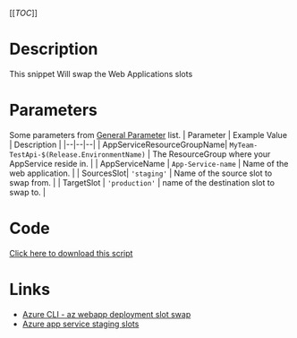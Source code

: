 [[_TOC_]]

# Description

This snippet Will swap the Web Applications slots

# Parameters

Some parameters from [General Parameter](/Azure/Azure-CLI-Snippets) list.
| Parameter | Example Value | Description |
|--|--|--|
| AppServiceResourceGroupName| `MyTeam-TestApi-$(Release.EnvironmentName)` | The ResourceGroup where your AppService reside in. |
| AppServiceName | `App-Service-name` | Name of the web application. |
| SourcesSlot| `'staging'` | Name of the source slot to swap from.  |
| TargetSlot | `'production'` | name of the destination slot to swap to. |

# Code

[Click here to download this script](../../../../src/App-Services/Swap-AppService-Slot.ps1)

# Links

- [Azure CLI - az webapp deployment slot swap](https://docs.microsoft.com/en-us/cli/azure/webapp/deployment/slot?view=azure-cli-latest#az_webapp_deployment_slot_swap)
- [Azure app service staging slots](https://docs.microsoft.com/en-us/azure/app-service/deploy-staging-slots)
